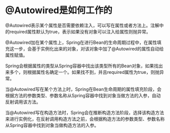 # @Autowired是如何工作的

@Autowired表示某个属性是否需要依赖注入，可以写在属性或者方法上。注解中的required属性默认为true，表示如果没有对象可以注入给属性则抛异常。

@Autowired加在某个属性上，Spring在进行Bean的生命周期过程中，在属性填充这一步，会基于实例化出来的对象，对该对象中加了@Autowired的属性自动给属性赋值。

Spring会根据属性的类型从Spring容器中找出该类型所有的Bean对象，如果找出来多个，则根据属性名确定一个。如果找不到，并且required属性为true，则抛异常。

当@Autowired写在某个方法上时，Spring在Bean生命周期的属性填充阶段，会根据方法的参数类型、参数名称从Spring容器中找到对象当做方法的入参，自动反射调用该方法。

当@Autowired写在构造方法时，Spring会在推断构造方法阶段，选择该构造方法来进行实例化，在反射调用构造方法之前，会根据构造方法的参数类型、参数名称从Spring容器中找到对象当做构造方法的入参。
